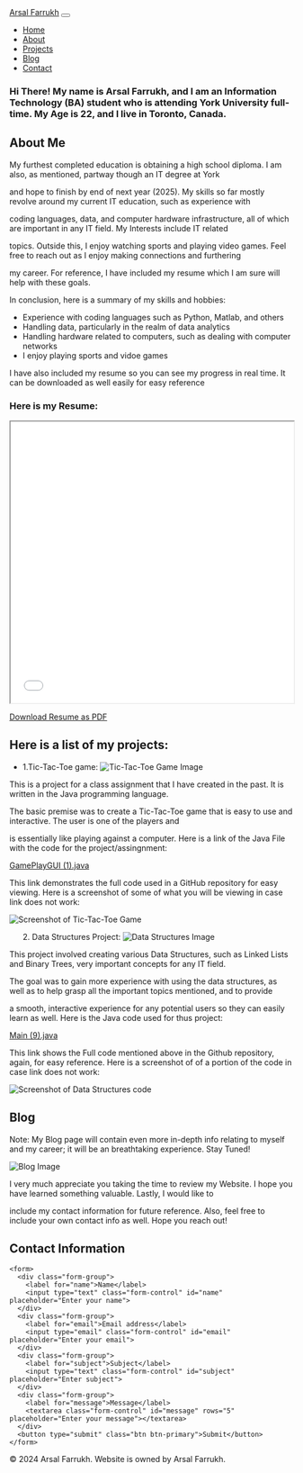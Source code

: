 <!DOCTYPE html>
<html lang="en">
<head>
  <meta charset="UTF-8">
  <meta name="viewport" content="width=device-width, initial-scale=1.0">
  <title>Personal Portfolio</title>
  <!-- Bootstrap CSS -->
  <link href="https://stackpath.bootstrapcdn.com/bootstrap/4.5.0/css/bootstrap.min.css" rel="stylesheet">
  <!-- Custom CSS -->
  <link rel="stylesheet" href="styles.css">
</head>
<body>

  <!-- Navbar -->
  <nav class="navbar navbar-expand-lg navbar-dark bg-dark">
    <a class="navbar-brand" href="#">Arsal Farrukh</a>
    <button class="navbar-toggler" type="button" data-toggle="collapse" data-target="#navbarNav" aria-controls="navbarNav" aria-expanded="false" aria-label="Toggle navigation">
      <span class="navbar-toggler-icon"></span>
    </button>
    <div class="collapse navbar-collapse" id="navbarNav">
      <ul class="navbar-nav ml-auto">
        <li class="nav-item active">
          <a class="nav-link" href="#home">Home</a>
        </li>
        <li class="nav-item">
          <a class="nav-link" href="#about">About</a>
        </li>
        <li class="nav-item">
          <a class="nav-link" href="#projects">Projects</a>
        </li>
        <li class="nav-item">
          <a class="nav-link" href="#blog">Blog</a>
        </li>
        <li class="nav-item">
          <a class="nav-link" href="#contact">Contact</a>
        </li>
      </ul>
    </div>
  </nav>

  <!-- Home Page -->
  <section id="home" class="container mt-5">
    <h3>Hi There! My name is Arsal Farrukh, and I am an Information Technology (BA) student who is attending York University full-time. My Age is 22, and I live in Toronto, Canada. </h3>
    
    
    
   
    
  <section>

  <!-- About Me Page -->
  <section id="about" class="container mt-5">
    <h2>About Me</h2>
    <p> My furthest completed education is obtaining a high school diploma. I am also, as mentioned, partway though an IT degree at York </p>
    <p> and hope to finish by end of next year (2025). My skills so far mostly revolve around my current IT education, such as experience with</p>
    <p> coding languages, data, and computer hardware infrastructure, all of which are important in any IT field. My Interests include IT related</p>
    <p> topics. Outside this, I enjoy watching sports and playing video games. Feel free to reach out as I enjoy making connections and furthering</p>
    <p> my career. For reference, I have included my resume which I am sure will help with these goals.</p>
    <p> In conclusion, here is a summary of my skills and hobbies:</p>
    <ul> 
     <li> Experience with coding languages such as Python, Matlab, and others</li> 
      <li> Handling data, particularly in the realm of data analytics</li>
      <li> Handling hardware related to computers, such as dealing with computer networks</li>
      <li> I enjoy playing sports and vidoe games</li>
    </ul>
    <p> I have also included my resume so you can see my progress in real time. It can be downloaded as well easily for easy reference</p>
    <h3> Here is my Resume:</h3>
   
  <iframe src="Resume Arsal Farrukh 2024.pdf" width="100%" height="500px"></iframe>
  
  
  <p><a href="Resume Arsal Farrukh.pdf" class="btn btn-primary" download>Download Resume as PDF</a></p>
  </section>

  <!-- Projects Page -->
  <section id="projects" class="container mt-5">
    <h2>Here is a list of my projects:</h2>
   <ul>
    <li>1.Tic-Tac-Toe game: <img src="Tictactoe-winning-vector-639732.webp" alt="Tic-Tac-Toe Game Image"></li>
  </ul>
  <p> This is a project for a class assignment that I have created in the past. It is written in the Java programming language.</p>
  <p> The basic premise was to create a Tic-Tac-Toe game that is easy to use and interactive. The user is one of the players and</p>
  <p> is essentially like playing against a computer. Here is a link of the Java File with the code for the project/assingnment:</p>
  <p><a href="GamePlayGUI (1).java">GamePlayGUI (1).java</a></p>
  <p> This link demonstrates the full code used in a GitHub repository for easy viewing. Here is a screenshot of some of what you will be viewing in case link does not work: </p>
  <img src="Screenshot 2024-07-04 161401.png" alt="Screenshot of Tic-Tac-Toe Game">

  <ul> 
    2. Data Structures Project: <img src="0_iVjz5z5UOsm0rL6J.jpg" alt="Data Structures Image"> 
  </ul>
  <p> This project involved creating various Data Structures, such as Linked Lists and Binary Trees, very important concepts for any IT field.</p>
  <p> The goal was to gain more experience with using the data structures, as well as to help grasp all the important topics mentioned, and to provide</p>
  <p> a smooth, interactive experience for any potential users so they can easily learn as well. Here is the Java code used for thus project:</p>
  <a href="Main (9).java">Main (9).java</a>
  <p> This link shows the Full code mentioned above in the Github repository, again, for easy reference. Here is a screenshot of of a portion of the code in case link does not work: </p>
  <img src="Screenshot 2024-07-04 163449.png" alt="Screenshot of Data Structures code">
  
  
  
    
   
    
  </section>

  <!-- Blog Page -->
  <section id="blog" class="container mt-5">
    <h2>Blog</h2>
    <p>Note: My Blog page will contain even more in-depth info relating to myself and my career; it will be an breathtaking experience. Stay Tuned!</p>
    <img src="images.jpg" alt="Blog Image">
  </section>

  <!-- Contact Page -->
  <section id="contact" class="container mt-5">
     <p> I very much appreciate you taking the time to review my Website. I hope you have learned something valuable. Lastly, I would like to</p>
    <p> include my contact information for future reference. Also, feel free to include your own contact info as well. Hope you reach out!</p>
    <h2>Contact Information</h2>
     
    <form>
      <div class="form-group">
        <label for="name">Name</label>
        <input type="text" class="form-control" id="name" placeholder="Enter your name">
      </div>
      <div class="form-group">
        <label for="email">Email address</label>
        <input type="email" class="form-control" id="email" placeholder="Enter your email">
      </div>
      <div class="form-group">
        <label for="subject">Subject</label>
        <input type="text" class="form-control" id="subject" placeholder="Enter subject">
      </div>
      <div class="form-group">
        <label for="message">Message</label>
        <textarea class="form-control" id="message" rows="5" placeholder="Enter your message"></textarea>
      </div>
      <button type="submit" class="btn btn-primary">Submit</button>
    </form>
  </section>

  <!-- Footer -->
  <footer class="footer mt-5 py-3 bg-dark text-white">
    <div class="container text-center">
      <p>&copy; 2024 Arsal Farrukh. Website is owned by Arsal Farrukh.</p>
    </div>
  </footer>

  <!-- Bootstrap JS and dependencies -->
  <script src="https://cdnjs.cloudflare.com/ajax/libs/jquery/3.5.1/jquery.min.js"></script>
  <script src="https://stackpath.bootstrapcdn.com/bootstrap/4.5.0/js/bootstrap.min.js"></script>
</body>
</html>
      
